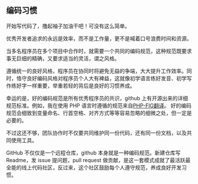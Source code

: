 ## 编码习惯

开始写代码了，撸起袖子加油干吧！可没有这么简单。

优秀开发者追求的永远是效率，而不是工作量，更不是喊着口号浪费时间和资源。

当多名程序员在多个项目中合作时，就需要一个共同的编码规范，这种规范既要求事无巨细的精确，又要求适当的灵活，谓之风格。

遵循统一的良好风格，程序员在协同时将避免无益的争端，大大提升工作效率。同时，恪守良好编码风格对程序员个人大有裨益，这就像初学语言练好发音、初学写作练好字一样重要，举重若轻的背后是良好的习惯养成。

幸运的是，好的编码规范是所有优秀程序员的共识，github 上有开源出来的详细规范标准。例如，我在使用 PHP 语言时遵循的规范来自[PHP-FIG翻译](https://github.com/PizzaLiu/PHP-FIG)。 好的编码规范会细致到变量命名、行首空格、对齐方式等等容易忽略的细微之处，但一定是必要的。

不过这还不够，团队协作时不仅要共同维护同一份代码，还有同一份文档，以及共同使用工具。

GitHub 不仅仅是一个远程仓库，github 本身就是一种编码规范。新建仓库写 Readme，发 issue 提问题，pull request 做贡献，是这一套模式成就了最活跃最全能的线上代码社区，反过来，这个社区鼓励每个人遵守规范，养成良好开发习惯。 

